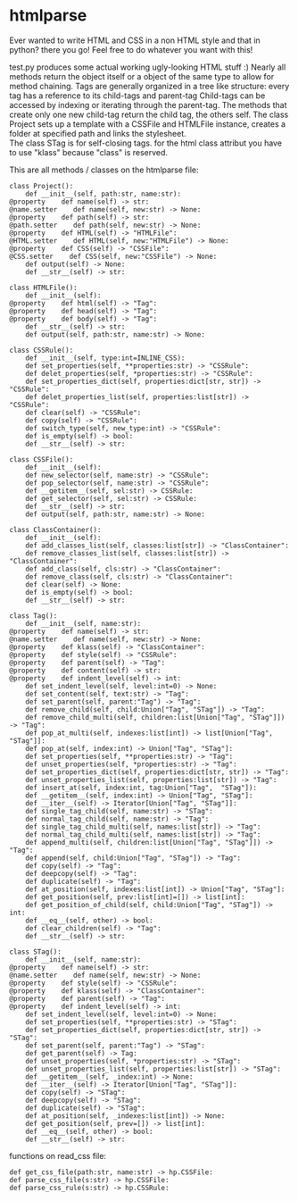# htmlparse
Ever wanted to write HTML and CSS in a non HTML style and that in python? there you go!
Feel free to do whatever you want with this!

test.py produces some actual working ugly-looking HTML stuff :)
Nearly all methods return the object itself or a object of the same type to allow for method chaining. 
Tags are generally organized in a tree like structure: every tag has a reference to its child-tags and parent-tag
Child-tags can be accessed by indexing or iterating through the parent-tag. 
The methods that create only one new child-tag return the child tag, the others self.
The class Project sets up a template with a CSSFile and HTMLFile instance, creates a folder at specified path and links the stylesheet.  
The class STag is for self-closing tags.
for the html class attribut you have to use "klass" because "class" is reserved.

This are all methods / classes on the htmlparse file:
```
class Project():
    def __init__(self, path:str, name:str):
@property    def name(self) -> str:
@name.setter    def name(self, new:str) -> None:
@property    def path(self) -> str:
@path.setter    def path(self, new:str) -> None:
@property    def HTML(self) -> "HTMLFile":
@HTML.setter    def HTML(self, new:"HTMLFile") -> None:
@property    def CSS(self) -> "CSSFile":
@CSS.setter    def CSS(self, new:"CSSFile") -> None:
    def output(self) -> None:
    def __str__(self) -> str:

class HTMLFile():
    def __init__(self):
@property    def html(self) -> "Tag":
@property    def head(self) -> "Tag":
@property    def body(self) -> "Tag":
    def __str__(self) -> str:
    def output(self, path:str, name:str) -> None:

class CSSRule():
    def __init__(self, type:int=INLINE_CSS):
    def set_properties(self, **properties:str) -> "CSSRule":
    def delet_properties(self, *properties:str) -> "CSSRule":
    def set_properties_dict(self, properties:dict[str, str]) -> "CSSRule":
    def delet_properties_list(self, properties:list[str]) -> "CSSRule":
    def clear(self) -> "CSSRule":
    def copy(self) -> "CSSRule":
    def switch_type(self, new_type:int) -> "CSSRule":
    def is_empty(self) -> bool:
    def __str__(self) -> str:

class CSSFile():
    def __init__(self):
    def new_selector(self, name:str) -> "CSSRule":
    def pop_selector(self, name:str) -> "CSSRule":
    def __getitem__(self, sel:str) -> CSSRule:
    def get_selector(self, sel:str) -> CSSRule:
    def __str__(self) -> str:
    def output(self, path:str, name:str) -> None:

class ClassContainer():
    def __init__(self):
    def add_classes_list(self, classes:list[str]) -> "ClassContainer":
    def remove_classes_list(self, classes:list[str]) -> "ClassContainer":
    def add_class(self, cls:str) -> "ClassContainer":
    def remove_class(self, cls:str) -> "ClassContainer":
    def clear(self) -> None:
    def is_empty(self) -> bool:
    def __str__(self) -> str:

class Tag():
    def __init__(self, name:str):
@property    def name(self) -> str:
@name.setter    def name(self, new:str) -> None:
@property    def klass(self) -> "ClassContainer":
@property    def style(self) -> "CSSRule":
@property    def parent(self) -> "Tag":
@property    def content(self) -> str:
@property    def indent_level(self) -> int:
    def set_indent_level(self, level:int=0) -> None:
    def set_content(self, text:str) -> "Tag":
    def set_parent(self, parent:"Tag") -> "Tag":
    def remove_child(self, child:Union["Tag", "STag"]) -> "Tag":
    def remove_child_multi(self, children:list[Union["Tag", "STag"]]) -> "Tag":
    def pop_at_multi(self, indexes:list[int]) -> list[Union["Tag", "STag"]]:
    def pop_at(self, index:int) -> Union["Tag", "STag"]:
    def set_properties(self, **properties:str) -> "Tag":
    def unset_properties(self, *properties:str) -> "Tag":
    def set_properties_dict(self, properties:dict[str, str]) -> "Tag":
    def unset_properties_list(self, properties:list[str]) -> "Tag":
    def insert_at(self, index:int, tag:Union["Tag",  "STag"]):
    def __getitem__(self, index:int) -> Union["Tag", "STag"]:
    def __iter__(self) -> Iterator[Union["Tag", "STag"]]:
    def single_tag_child(self, name:str) -> "STag":
    def normal_tag_child(self, name:str) -> "Tag":
    def single_tag_child_multi(self, names:list[str]) -> "Tag":
    def normal_tag_child_multi(self, names:list[str]) -> "Tag":
    def append_multi(self, children:list[Union["Tag", "STag"]]) -> "Tag":
    def append(self, child:Union["Tag", "STag"]) -> "Tag":
    def copy(self) -> "Tag":
    def deepcopy(self) -> "Tag":
    def duplicate(self) -> "Tag":
    def at_position(self, indexes:list[int]) -> Union["Tag", "STag"]:
    def get_position(self, prev:list[int]=[]) -> list[int]:
    def get_position_of_child(self, child:Union["Tag", "STag"]) -> int:
    def __eq__(self, other) -> bool:
    def clear_children(self) -> "Tag":
    def __str__(self) -> str:

class STag():
    def __init__(self, name:str):
@property    def name(self) -> str:
@name.setter    def name(self, new:str) -> None:
@property    def style(self) -> "CSSRule":
@property    def klass(self) -> "ClassContainer":
@property    def parent(self) -> "Tag":
@property    def indent_level(self) -> int:
    def set_indent_level(self, level:int=0) -> None:
    def set_properties(self, **properties:str) -> "STag":
    def set_properties_dict(self, properties:dict[str, str]) -> "STag":
    def set_parent(self, parent:"Tag") -> "STag":
    def get_parent(self) -> Tag:
    def unset_properties(self, *properties:str) -> "STag":
    def unset_properties_list(self, properties:list[str]) -> "STag":
    def __getitem__(self, _index:int) -> None:
    def __iter__(self) -> Iterator[Union["Tag", "STag"]]:
    def copy(self) -> "STag":
    def deepcopy(self) -> "STag":
    def duplicate(self) -> "STag":
    def at_position(self, _indexes:list[int]) -> None:
    def get_position(self, prev=[]) -> list[int]:
    def __eq__(self, other) -> bool:
    def __str__(self) -> str:
```

functions on read_css file:
```
def get_css_file(path:str, name:str) -> hp.CSSFile:
def parse_css_file(s:str) -> hp.CSSFile:
def parse_css_rule(s:str) -> hp.CSSRule:
```

